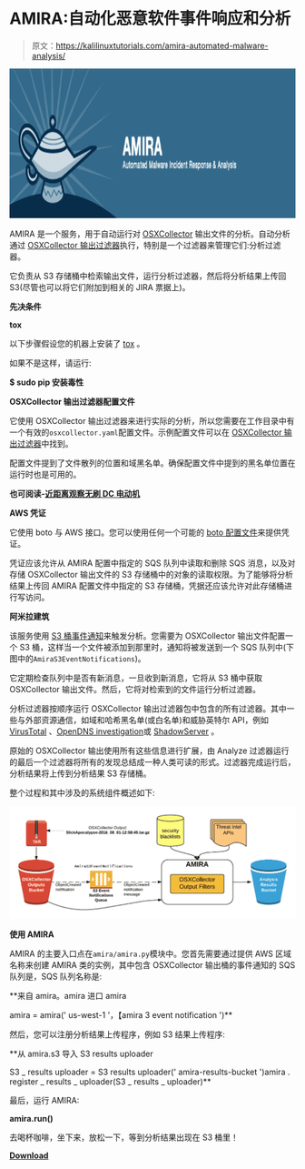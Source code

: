 # AMIRA:自动化恶意软件事件响应和分析

> 原文：<https://kalilinuxtutorials.com/amira-automated-malware-analysis/>

[![AMIRA: Automated Malware Incident Response & Analysis](img/ad6fcb1f1e84015549688a67c9c74d4f.png "AMIRA: Automated Malware Incident Response & Analysis")](https://1.bp.blogspot.com/-LHCBrUbwMAg/XT8Z87PmzPI/AAAAAAAABiU/gFjVcHFyrQEXblTmhqaBdim53q20Cq3ygCLcBGAs/s1600/AMIRA%25281%2529.png)

AMIRA 是一个服务，用于自动运行对 [OSXCollector](https://github.com/Yelp/osxcollector) 输出文件的分析。自动分析通过 [OSXCollector 输出过滤器](https://github.com/Yelp/osxcollector_output_filters)执行，特别是一个过滤器来管理它们:分析过滤器。

它负责从 S3 存储桶中检索输出文件，运行分析过滤器，然后将分析结果上传回 S3(尽管也可以将它们附加到相关的 JIRA 票据上)。

**先决条件**

**tox**

以下步骤假设您的机器上安装了 [tox](http://tox.readthedocs.org/) 。

如果不是这样，请运行:

**$ sudo pip 安装毒性**

**OSXCollector 输出过滤器配置文件**

它使用 OSXCollector 输出过滤器来进行实际的分析，所以您需要在工作目录中有一个有效的`osxcollector.yaml`配置文件。示例配置文件可以在 [OSXCollector 输出过滤器](https://github.com/Yelp/osxcollector_output_filters/blob/master/osxcollector.yaml.example)中找到。

配置文件提到了文件散列的位置和域黑名单。确保配置文件中提到的黑名单位置在运行时也是可用的。

**也可阅读-[近距离观察无刷 DC 电动机](https://kalilinuxtutorials.com/a-closer-look-at-the-brushless-dc-electric-motor/)**

**AWS 凭证**

它使用 boto 与 AWS 接口。您可以使用任何一个可能的 [boto 配置文件](http://boto.cloudhackers.com/en/latest/boto_config_tut.html#details)来提供凭证。

凭证应该允许从 AMIRA 配置中指定的 SQS 队列中读取和删除 SQS 消息，以及对存储 OSXCollector 输出文件的 S3 存储桶中的对象的读取权限。为了能够将分析结果上传回 AMIRA 配置文件中指定的 S3 存储桶，凭据还应该允许对此存储桶进行写访问。

**阿米拉建筑**

该服务使用 [S3 桶事件通知](http://docs.aws.amazon.com/AmazonS3/latest/dev/NotificationHowTo.html)来触发分析。您需要为 OSXCollector 输出文件配置一个 S3 桶，这样当一个文件被添加到那里时，通知将被发送到一个 SQS 队列中(下图中的`AmiraS3EventNotifications`)。

它定期检查队列中是否有新消息，一旦收到新消息，它将从 S3 桶中获取 OSXCollector 输出文件。然后，它将对检索到的文件运行分析过滤器。

分析过滤器按顺序运行 OSXCollector 输出过滤器包中包含的所有过滤器。其中一些与外部资源通信，如域和哈希黑名单(或白名单)和威胁英特尔 API，例如 [VirusTotal](https://github.com/Yelp/threat_intel#virustotal-api) 、[OpenDNS investigation](https://github.com/Yelp/threat_intel#opendns-investigate-api)或 [ShadowServer](https://github.com/Yelp/threat_intel#shadowserver-api) 。

原始的 OSXCollector 输出使用所有这些信息进行扩展，由 Analyze 过滤器运行的最后一个过滤器将所有的发现总结成一种人类可读的形式。过滤器完成运行后，分析结果将上传到分析结果 S3 存储桶。

整个过程和其中涉及的系统组件概述如下:

![](img/3df04ce9e19db55951c1e2072c753090.png)

**使用 AMIRA**

AMIRA 的主要入口点在`amira/amira.py`模块中。您首先需要通过提供 AWS 区域名称来创建 AMIRA 类的实例，其中包含 OSXCollector 输出桶的事件通知的 SQS 队列是，SQS 队列名称是:

**来自 amira。amira 进口 amira

amira = amira(' us-west-1 '，【amira 3 event notification ')**

然后，您可以注册分析结果上传程序，例如 S3 结果上传程序:

**从 amira.s3 导入 S3 results uploader

S3 _ results uploader = S3 results uploader(' amira-results-bucket ')amira . register _ results _ uploader(S3 _ results _ uploader)**

最后，运行 AMIRA:

**amira.run()**

去喝杯咖啡，坐下来，放松一下，等到分析结果出现在 S3 桶里！

[**Download**](https://github.com/Yelp/amira)